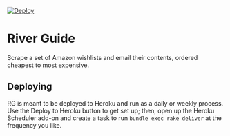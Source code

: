 [![Deploy](https://www.herokucdn.com/deploy/button.png)](https://heroku.com/deploy?template=https://github.com/bscofield/river-guide)


# River Guide

Scrape a set of Amazon wishlists and email their contents, ordered cheapest to most expensive.

## Deploying

RG is meant to be deployed to Heroku and run as a daily or weekly process. Use the Deploy to Heroku button to get set up; then, open up the Heroku Scheduler add-on and create a task to run `bundle exec rake deliver` at the frequency you like.

